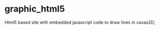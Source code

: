 graphic_html5
=============

Html5 based site with embedded javascript code to draw lines in cavas2D;
